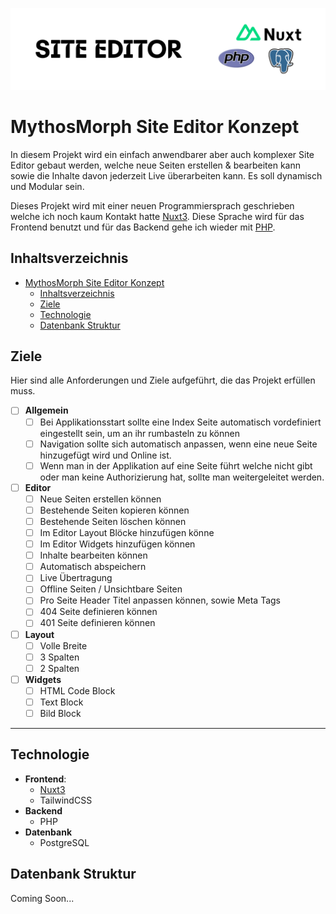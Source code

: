 ![Site Edior with Nuxt3](./media/Banner%20SiteEditor%20with%20Nuxt3.png)

# MythosMorph Site Editor Konzept
In diesem Projekt wird ein einfach anwendbarer aber auch komplexer Site Editor gebaut werden, welche neue Seiten erstellen & bearbeiten kann sowie die Inhalte davon jederzeit Live überarbeiten kann. Es soll dynamisch und Modular sein.

Dieses Projekt wird mit einer neuen Programmiersprach geschrieben welche ich noch kaum Kontakt hatte [Nuxt3](https://nuxt.com/). Diese Sprache wird für das Frontend benutzt und für das Backend gehe ich wieder mit [PHP](https://www.php.net/).

## Inhaltsverzeichnis
- [MythosMorph Site Editor Konzept](#mythosmorph-site-editor-konzept)
  - [Inhaltsverzeichnis](#inhaltsverzeichnis)
  - [Ziele](#ziele)
  - [Technologie](#technologie)
  - [Datenbank Struktur](#datenbank-struktur)

## Ziele
Hier sind alle Anforderungen und Ziele aufgeführt, die das Projekt erfüllen muss.

- [ ] **Allgemein**
  - [ ] Bei Applikationsstart sollte eine Index Seite automatisch vordefiniert eingestellt sein, um an ihr rumbasteln zu können
  - [ ] Navigation sollte sich automatisch anpassen, wenn eine neue Seite hinzugefügt wird und Online ist.
  - [ ] Wenn man in der Applikation auf eine Seite führt welche nicht gibt oder man keine Authorizierung hat, sollte man weitergeleitet werden.

- [ ] **Editor**
  - [ ] Neue Seiten erstellen können
  - [ ] Bestehende Seiten kopieren können
  - [ ] Bestehende Seiten löschen können
  - [ ] Im Editor Layout Blöcke hinzufügen könne
  - [ ] Im Editor Widgets hinzufügen können
  - [ ] Inhalte bearbeiten können
  - [ ] Automatisch abspeichern
  - [ ] Live Übertragung
  - [ ] Offline Seiten / Unsichtbare Seiten
  - [ ] Pro Seite Header Titel anpassen können, sowie Meta Tags
  - [ ] 404 Seite definieren können
  - [ ] 401 Seite definieren können

- [ ] **Layout**
  - [ ] Volle Breite
  - [ ] 3 Spalten
  - [ ] 2 Spalten

- [ ] **Widgets**
  - [ ] HTML Code Block
  - [ ] Text Block
  - [ ] Bild Block

---

## Technologie
- **Frontend**:
  - [Nuxt3](https://nuxt.com/)
  - TailwindCSS
- **Backend**
  - PHP
- **Datenbank** 
  - PostgreSQL

## Datenbank Struktur
Coming Soon...
